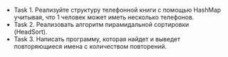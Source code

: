 * Task 1. Реализуйте структуру телефонной книги с помощью HashMap учитывая, что 1 человек может иметь несколько телефонов.
* Task 2. Реализовать алгоритм пирамидальной сортировки (HeadSort).
* Task 3.  Написать программу, которая найдет и выведет повторяющиеся имена с количеством повторений.